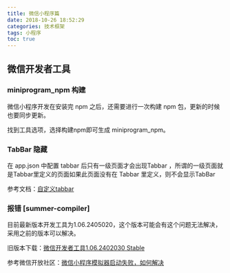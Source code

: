 ```yaml
---
title: 微信小程序篇
date: 2018-10-26 18:52:29
categories: 技术框架
tags: 小程序
toc: true
---
```


## 微信开发者工具 ##
### miniprogram_npm 构建
微信小程序开发在安装完 npm 之后，还需要进行一次构建 npm 包，更新的时候也要同步更新。

找到工具选项，选择构建npm即可生成 miniprogram_npm。

### TabBar 隐藏
在 app.json 中配置 tabbar 后只有一级页面才会出现Tabbar ，所谓的一级页面就是Tabbar里定义的页面如果此页面没有在 Tabbar 里定义，则不会显示TabBar

参考文档：[自定义tabbar](https://developers.weixin.qq.com/miniprogram/dev/framework/ability/custom-tabbar.html)

### 报错 [summer-compiler]
目前最新版本开发工具为1.06.2405020，这个版本可能会有这个问题无法解决，采用之前的版本可以解决。

旧版本下载：[微信开发者工具1.06.2402030 Stable](https://developers.weixin.qq.com/community/minihome/doc/00086cf02e0cf0ca50314eb0461401?blockType=99&idescene=9)

参考微信开放社区：[微信小程序模拟器启动失败，如何解决](https://developers.weixin.qq.com/community/minihome/doc/0002c06bd9c7804550d1057bb61400?commentid=0008e49064c9e81552d144ba5614)


